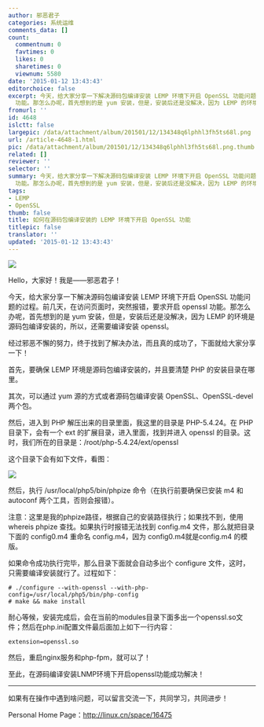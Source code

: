 ```yaml
---
author: 邪恶君子
categories: 系统运维
comments_data: []
count:
  commentnum: 0
  favtimes: 0
  likes: 0
  sharetimes: 0
  viewnum: 5580
date: '2015-01-12 13:43:43'
editorchoice: false
excerpt: 今天，给大家分享一下解决源码包编译安装 LEMP 环境下开启 OpenSSL 功能问题的过程。前几天，在访问页面时，突然报错，要求开启 openssl
  功能。那怎么办呢，首先想到的是 yum 安装，但是，安装后还是没解决，因为 LEMP 的环境是源码包编译安装的，所以，还需要编译安装 openssl。
fromurl: ''
id: 4648
islctt: false
largepic: /data/attachment/album/201501/12/134348q6lphhl3fh5ts68l.png
url: /article-4648-1.html
pic: /data/attachment/album/201501/12/134348q6lphhl3fh5ts68l.png.thumb.jpg
related: []
reviewer: ''
selector: ''
summary: 今天，给大家分享一下解决源码包编译安装 LEMP 环境下开启 OpenSSL 功能问题的过程。前几天，在访问页面时，突然报错，要求开启 openssl
  功能。那怎么办呢，首先想到的是 yum 安装，但是，安装后还是没解决，因为 LEMP 的环境是源码包编译安装的，所以，还需要编译安装 openssl。
tags:
- LEMP
- OpenSSL
thumb: false
title: 如何在源码包编译安装的 LEMP 环境下开启 OpenSSL 功能
titlepic: false
translator: ''
updated: '2015-01-12 13:43:43'
---
```


![](/data/attachment/album/201501/12/134348q6lphhl3fh5ts68l.png)


Hello，大家好！我是——邪恶君子！


今天，给大家分享一下解决源码包编译安装 LEMP 环境下开启 OpenSSL 功能问题的过程。前几天，在访问页面时，突然报错，要求开启 openssl 功能。那怎么办呢，首先想到的是 yum 安装，但是，安装后还是没解决，因为 LEMP 的环境是源码包编译安装的，所以，还需要编译安装 openssl。


经过邪恶不懈的努力，终于找到了解决办法，而且真的成功了，下面就给大家分享一下！


首先，要确保 LEMP 环境是源码包编译安装的，并且要清楚 PHP 的安装目录在哪里。


其次，可以通过 yum 源的方式或者源码包编译安装 OpenSSL、OpenSSL-devel 两个包。


然后，进入到 PHP 解压出来的目录里面，我这里的目录是 PHP-5.4.24。在 PHP 目录下，会有一个 ext 的扩展目录，进入里面，找到并进入 openssl 的目录。这时，我们所在的目录是：/root/php-5.4.24/ext/openssl


这个目录下会有如下文件，看图：


[![](/data/attachment/album/201501/08/171627anfqyf5sxdbfeeyp.png)](https://img.linux.net.cn/data/attachment/album/201501/08/171627anfqyf5sxdbfeeyp.png) 


然后，执行 /usr/local/php5/bin/phpize 命令（在执行前要确保已安装 m4 和 autoconf 两个工具，否则会报错）。


注意：这里是我的phpize路径，根据自己的安装路径执行；如果找不到，使用 whereis phpize 查找。如果执行时报错无法找到 config.m4 文件，那么就把目录下面的 config0.m4 重命名 config.m4，因为 config0.m4就是config.m4 的模版。


如果命令成功执行完毕，那么目录下面就会自动多出个 configure 文件，这时，只需要编译安装就行了。过程如下：



```
# ./configure --with-openssl --with-php-config=/usr/local/php5/bin/php-config
# make && make install
```

耐心等候，安装完成后，会在当前的modules目录下面多出一个openssl.so文件；然后在php.ini配置文件最后面加上如下一行内容：



```
extension=openssl.so
```

然后，重启nginx服务和php-fpm，就可以了！


至此，在源码编译安装LNMP环境下开启openssl功能成功解决！




---


如果有在操作中遇到啥问题，可以留言交流一下，共同学习，共同进步！


Personal Home Page：<http://linux.cn/space/16475>